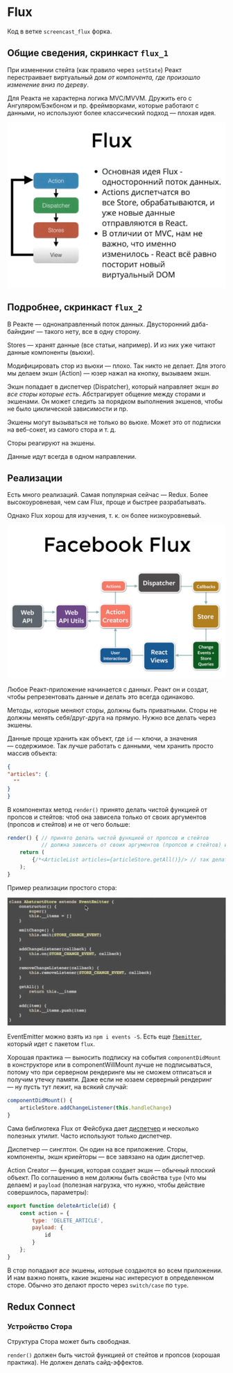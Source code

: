 # Flux
Код в ветке `screencast_flux` форка.

## Общие сведения, скринкаст `flux_1`
При изменении стейта (как правило через `setState`) Реакт перестраивает виртуальный дом _от компонента, где произошло изменение вниз по дереву_.

Для Реакта не характерна логика MVC/MVVM. Дружить его с Ангуляром/Бэкбоном и пр. фреймворками, которые работают с данными, но используют более классический подход — плохая идея.

![](flux_basic.png)

## Подробнее, скринкаст `flux_2`

В Реакте — однонаправленный поток данных. Двусторонний даба-байндинг — такого нету, все в одну сторону.

Stores — хранят данные (все статьи, например). И из них уже читают данные компоненты (вьюхи).

Модифицировать стор из вьюхи — плохо. Так никто не делает. Для этого мы делаем экшн (Action) — юзер нажал на кнопку, вызываем экшн.

Экшн попадает в диспетчер (Dispatcher), который направляет экшн _во все сторы которые есть_. Абстрагирует общение между сторами и экшенами. Он может следить за порядком выполнения экшенов, чтобы не было циклической зависимости и пр.

Экшены могут вызываться не только во вьюхе. Может это от подписки на веб-сокет, из самого стора и т. д.

Сторы реагируют на экшены.

Данные идут всегда в одном направлении.

## Реализации
Есть много реализаций. Самая популярная сейчас — Redux. Более высокоуровневая, чем сам Flux, проще и быстрее разрабатывать.

Однако Flux хорош для изучения, т. к. он более низкоуровневый.

![](flux_fb_scheme.png)

Любое Реакт-приложение начинается с данных. Реакт он и создат, чтобы репрезентовать данные и делать это всегда одинаково.

Методы, которые меняют сторы, должны быть приватными. Сторы не должны менять себя/друг-друга на прямую. Нужно все делать через экшены.

Данные проще хранить как объект, где `id` — ключи, а значения — содержимое. Так лучше работать с данными, чем хранить просто массив объекта:

```json
{
"articles": {
  ""
}
}
```

В компонентах метод `render()` принято делать чистой функцией от пропсов и стейтов: чтоб она зависела только от своих аргументов (пропсов и стейтов) и не от чего больше:

```jsx harmony
render() { // принято делать чистой функцией от пропсов и стейтов
           // должна зависеть от своих аргументов (пропсов и стейтов) и не от чего больше
    return (
        {/*<ArticleList articles={articleStore.getAll()}/> // так делать плохо, надо перенести в стейт*/}
    );
}
```

Пример реализации простого стора:

![](simple_store_example.png)

EventEmitter можно взять из `npm i events -S`. Есть еще [`fbemitter`](https://www.npmjs.com/package/fbemitter), который идет с пакетом `flux`.

Хорошая практика — выносить подписку на события `componentDidMount` в конструкторе или в componentWillMount лучше не подписываться, потому что при серверном рендеринге мы не сможем отписаться и получим утечку памяти. Даже если не юзаем серверный рендеринг — ну пусть тут лежит, на всякий случай:

```jsx harmony
componentDidMount() {
    articleStore.addChangeListener(this.handleChange)
}
```

Сама библиотека Flux от Фейсбука дает [диспетчер](https://facebook.github.io/flux/docs/dispatcher.html#content) и несколько полезных утилит. Часто используют только диспетчер.

Диспетчер — синглтон. Он один на все приложение. Сторы, компоненты, экшн криейторы — все завязано на один диспетчер.

Action Creator — функция, которая создает экшн — обычный плоский объект. По соглашению в нем должны быть свойства `type` (что мы делаем) и `payload` (полезная нагрузка, что нужно, чтобы действие совершилось, параметры):

```jsx harmony
export function deleteArticle(id) {
    const action = {
        type: 'DELETE_ARTICLE',
        payload: {
            id
        }
    };
}
```

В стор попадают _все_ экшены, которые создаются во всем приложении. И нам важно понять, какие экшены нас интересуют в определенном сторе. Обычно это делают просто через `switch/case` по `type`.

## Redux Connect
### Устройство Стора
Структура Стора может быть свободная.

`render()` должен быть чистой функцией от стейтов и пропсов (хорошая практика). Не должен делать сайд-эффектов.